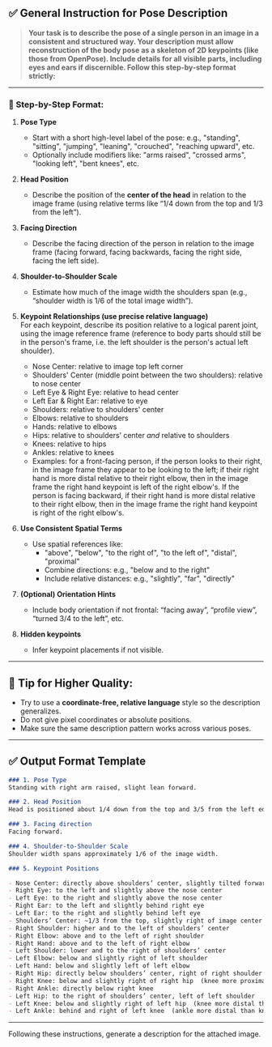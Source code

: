 ## ✅ General Instruction for Pose Description

> **Your task is to describe the pose of a single person in an image in a consistent and structured way. Your description must allow reconstruction of the body pose as a skeleton of 2D keypoints (like those from OpenPose). Include details for all visible parts, including eyes and ears if discernible. Follow this step-by-step format strictly:**

---

### 📌 Step-by-Step Format:

1. **Pose Type**  
   - Start with a short high-level label of the pose: e.g., "standing", "sitting", "jumping", "leaning", "crouched", "reaching upward", etc.  
   - Optionally include modifiers like: "arms raised", "crossed arms", "looking left", "bent knees", etc.

2. **Head Position**  
   - Describe the position of the **center of the head** in relation to the image frame (using relative terms like “1/4 down from the top and 1/3 from the left”).

3. **Facing Direction**  
   - Describe the facing direction of the person in relation to the image frame (facing forward, facing backwards, facing the right side, facing the left side).

4. **Shoulder-to-Shoulder Scale**  
   - Estimate how much of the image width the shoulders span (e.g., “shoulder width is 1/6 of the total image width”).

5. **Keypoint Relationships (use precise relative language)**  
   For each keypoint, describe its position relative to a logical parent joint, using the image reference frame (reference to body parts should still be in the person's frame, i.e. the left shoulder is the person's actual left shoulder).
   - Nose Center: relative to image top left corner
   - Shoulders' Center (middle point between the two shoulders): relative to nose center
   - Left Eye & Right Eye: relative to head center 
   - Left Ear & Right Ear: relative to eye  
   - Shoulders: relative to shoulders' center  
   - Elbows: relative to shoulders  
   - Hands: relative to elbows  
   - Hips: relative to shoulders’ center  _and_ relative to shoulders
   - Knees: relative to hips  
   - Ankles: relative to knees  
   - Examples: for a front-facing person, if the person looks to their right, in the image frame they appear to be looking to the left; if their right hand is more distal relative to their right elbow, then in the image frame the right hand keypoint is left of the right elbow's. If the person is facing backward, if their right hand is more distal relative to their right elbow, then in the image frame the right hand keypoint is right of the right elbow's.

6. **Use Consistent Spatial Terms**  
   - Use spatial references like:
     - "above", "below", "to the right of", "to the left of", "distal", "proximal"
     - Combine directions: e.g., "below and to the right"
     - Include relative distances: e.g., "slightly", "far", "directly"

7. **(Optional) Orientation Hints**  
   - Include body orientation if not frontal: “facing away”, “profile view”, “turned 3/4 to the left”, etc.

8. **Hidden keypoints**  
   - Infer keypoint placements if not visible.
---

## 🧠 Tip for Higher Quality:

- Try to use a **coordinate-free, relative language** style so the description generalizes.
- Do not give pixel coordinates or absolute positions.
- Make sure the same description pattern works across various poses.

---

## ✅ Output Format Template

```markdown
### 1. Pose Type
Standing with right arm raised, slight lean forward.

### 2. Head Position
Head is positioned about 1/4 down from the top and 3/5 from the left edge.

### 3. Facing direction
Facing forward.

### 4. Shoulder-to-Shoulder Scale
Shoulder width spans approximately 1/6 of the image width.

### 5. Keypoint Positions

- Nose Center: directly above shoulders’ center, slightly tilted forward
- Right Eye: to the left and slightly above the nose center
- Left Eye: to the right and slightly above the nose center 
- Right Ear: to the left and slightly behind right eye  
- Left Ear: to the right and slightly behind left eye  
- Shoulders’ Center: ~1/3 from the top, slightly right of image center  
- Right Shoulder: higher and to the left of shoulders’ center  
- Right Elbow: above and to the left of right shoulder  
- Right Hand: above and to the left of right elbow  
- Left Shoulder: lower and to the right of shoulders’ center  
- Left Elbow: below and slightly right of left shoulder  
- Left Hand: below and slightly left of left elbow  
- Right Hip: directly below shoulders’ center, right of right shoulder 
- Right Knee: below and slightly right of right hip  (knee more proximal than hip)
- Right Ankle: directly below right knee  
- Left Hip: to the right of shoulders’ center, left of left shoulder
- Left Knee: below and slightly right of left hip  (knee more distal than hip)
- Left Ankle: behind and right of left knee  (ankle more distal than knee)
```

---

Following these instructions, generate a description for the attached image.